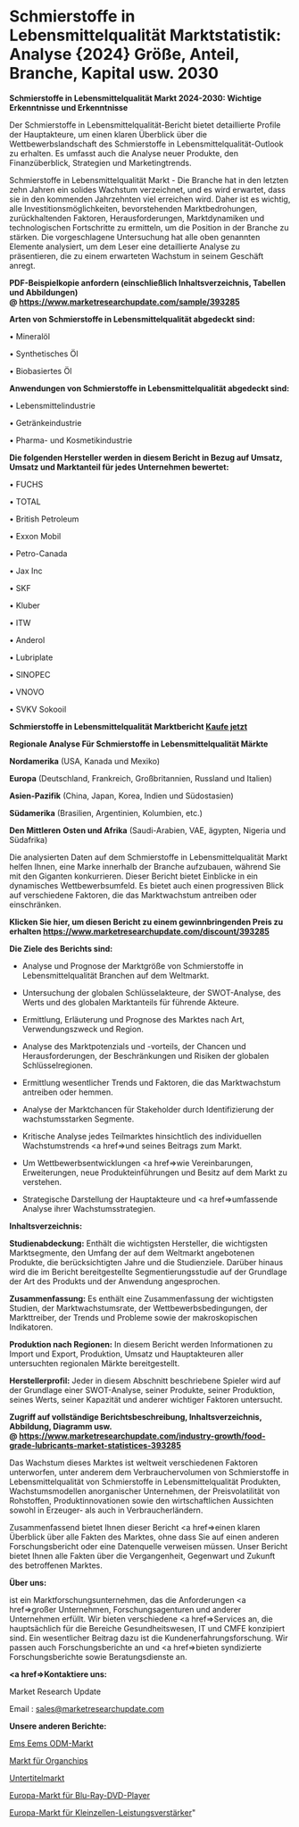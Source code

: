 # Schmierstoffe in Lebensmittelqualität Marktstatistik: Analyse {2024} Größe, Anteil, Branche, Kapital usw. 2030

<strong>Schmierstoffe in Lebensmittelqualität Markt 2024-2030: Wichtige Erkenntnisse und Erkenntnisse</strong>

Der Schmierstoffe in Lebensmittelqualität-Bericht bietet detaillierte Profile der Hauptakteure, um einen klaren Überblick über die Wettbewerbslandschaft des Schmierstoffe in Lebensmittelqualität-Outlook zu erhalten. Es umfasst auch die Analyse neuer Produkte, den Finanzüberblick, Strategien und Marketingtrends.

Schmierstoffe in Lebensmittelqualität Markt - Die Branche hat in den letzten zehn Jahren ein solides Wachstum verzeichnet, und es wird erwartet, dass sie in den kommenden Jahrzehnten viel erreichen wird. Daher ist es wichtig, alle Investitionsmöglichkeiten, bevorstehenden Marktbedrohungen, zurückhaltenden Faktoren, Herausforderungen, Marktdynamiken und technologischen Fortschritte zu ermitteln, um die Position in der Branche zu stärken. Die vorgeschlagene Untersuchung hat alle oben genannten Elemente analysiert, um dem Leser eine detaillierte Analyse zu präsentieren, die zu einem erwarteten Wachstum in seinem Geschäft anregt.

<strong><b>PDF-Beispielkopie anfordern (einschließlich Inhaltsverzeichnis, Tabellen und Abbildungen) @ </b></strong><strong><a href=https://www.marketresearchupdate.com/sample/393285><strong>https://www.marketresearchupdate.com/sample/393285</u></a></strong></strong>

<strong>Arten von Schmierstoffe in Lebensmittelqualität abgedeckt sind:</strong>

• Mineralöl

• Synthetisches Öl

• Biobasiertes Öl

<strong>Anwendungen von Schmierstoffe in Lebensmittelqualität abgedeckt sind:</strong>

• Lebensmittelindustrie

• Getränkeindustrie

• Pharma- und Kosmetikindustrie

<strong>Die folgenden Hersteller werden in diesem Bericht in Bezug auf Umsatz, Umsatz und Marktanteil für jedes Unternehmen bewertet:</strong>

• FUCHS

• TOTAL

• British Petroleum

• Exxon Mobil

• Petro-Canada

• Jax Inc

• SKF

• Kluber

• ITW

• Anderol

• Lubriplate

• SINOPEC

• VNOVO

• SVKV Sokooil

<strong>Schmierstoffe in Lebensmittelqualität Marktbericht <a href=https://www.marketresearchupdate.com/buynow/393285>Kaufe jetzt</a></strong>

<strong>Regionale Analyse Für Schmierstoffe in Lebensmittelqualität Märkte</strong>

<strong>Nordamerika</strong> (USA, Kanada und Mexiko)

<strong>Europa</strong> (Deutschland, Frankreich, Großbritannien, Russland und Italien)

<strong>Asien-Pazifik</strong> (China, Japan, Korea, Indien und Südostasien)

<strong>Südamerika</strong> (Brasilien, Argentinien, Kolumbien, etc.)

<strong>Den Mittleren</strong> <strong>Osten und Afrika</strong> (Saudi-Arabien, VAE, ägypten, Nigeria und Südafrika)

Die analysierten Daten auf dem Schmierstoffe in Lebensmittelqualität Markt helfen Ihnen, eine Marke innerhalb der Branche aufzubauen, während Sie mit den Giganten konkurrieren. Dieser Bericht bietet Einblicke in ein dynamisches Wettbewerbsumfeld. Es bietet auch einen progressiven Blick auf verschiedene Faktoren, die das Marktwachstum antreiben oder einschränken.

<strong>Klicken Sie hier, um diesen Bericht zu einem gewinnbringenden Preis zu erhalten
</strong><strong><a href=https://www.marketresearchupdate.com/discount/393285>https://www.marketresearchupdate.com/discount/393285</b></u></strong></a>

<strong>Die Ziele des Berichts sind:</strong>

- Analyse und Prognose der Marktgröße von Schmierstoffe in Lebensmittelqualität Branchen auf dem Weltmarkt.

- Untersuchung der globalen Schlüsselakteure, der SWOT-Analyse, des Werts und des globalen Marktanteils für führende Akteure.

- Ermittlung, Erläuterung und Prognose des Marktes nach Art, Verwendungszweck und Region.

- Analyse des Marktpotenzials und -vorteils, der Chancen und Herausforderungen, der Beschränkungen und Risiken der globalen Schlüsselregionen.

- Ermittlung wesentlicher Trends und Faktoren, die das Marktwachstum antreiben oder hemmen.

- Analyse der Marktchancen für Stakeholder durch Identifizierung der wachstumsstarken Segmente.

- Kritische Analyse jedes Teilmarktes hinsichtlich des individuellen Wachstumstrends <a href=>und</a> seines Beitrags zum Markt.

- Um Wettbewerbsentwicklungen <a href=>wie</a> Vereinbarungen, Erweiterungen, neue Produkteinführungen und Besitz auf dem Markt zu verstehen.

- Strategische Darstellung der Hauptakteure und <a href=>umfas</a>sende Analyse ihrer Wachstumsstrategien.

<strong>Inhaltsverzeichnis:</strong>

<strong>Studienabdeckung:</strong> Enthält die wichtigsten Hersteller, die wichtigsten Marktsegmente, den Umfang der auf dem Weltmarkt angebotenen Produkte, die berücksichtigten Jahre und die Studienziele. Darüber hinaus wird die im Bericht bereitgestellte Segmentierungsstudie auf der Grundlage der Art des Produkts und der Anwendung angesprochen.

<strong>Zusammenfassung:</strong> Es enthält eine Zusammenfassung der wichtigsten Studien, der Marktwachstumsrate, der Wettbewerbsbedingungen, der Markttreiber, der Trends und Probleme sowie der makroskopischen Indikatoren.

<strong>Produktion nach Regionen:</strong> In diesem Bericht werden Informationen zu Import und Export, Produktion, Umsatz und Hauptakteuren aller untersuchten regionalen Märkte bereitgestellt.

<strong>Herstellerprofil:</strong> Jeder in diesem Abschnitt beschriebene Spieler wird auf der Grundlage einer SWOT-Analyse, seiner Produkte, seiner Produktion, seines Werts, seiner Kapazität und anderer wichtiger Faktoren untersucht.

<strong><b>Zugriff auf vollständige Berichtsbeschreibung, Inhaltsverzeichnis, Abbildung, Diagramm usw. @ </b></strong><strong><a href=https://www.marketresearchupdate.com/industry-growth/food-grade-lubricants-market-statistices-393285>https://www.marketresearchupdate.com/industry-growth/food-grade-lubricants-market-statistices-393285</a></strong>

Das Wachstum dieses Marktes ist weltweit verschiedenen Faktoren unterworfen, unter anderem dem Verbrauchervolumen von Schmierstoffe in Lebensmittelqualität von Schmierstoffe in Lebensmittelqualität Produkten, Wachstumsmodellen anorganischer Unternehmen, der Preisvolatilität von Rohstoffen, Produktinnovationen sowie den wirtschaftlichen Aussichten sowohl in Erzeuger- als auch in Verbraucherländern.

Zusammenfassend bietet Ihnen dieser Bericht <a href=>einen</a> klaren Überblick über alle Fakten des Marktes, ohne dass Sie auf einen anderen Forschungsbericht oder eine Datenquelle verweisen müssen. Unser Bericht bietet Ihnen alle Fakten über die Vergangenheit, Gegenwart und Zukunft des betroffenen Marktes.

<strong>Über uns:</strong>

 ist ein Marktforschungsunternehmen, das die Anforderungen <a href=>großer</a> Unternehmen, Forschungsagenturen und anderer Unternehmen erfüllt. Wir bieten verschiedene <a href=>Services</a> an, die hauptsächlich für die Bereiche Gesundheitswesen, IT und CMFE konzipiert sind. Ein wesentlicher Beitrag dazu ist die Kundenerfahrungsforschung. Wir passen auch Forschungsberichte an und <a href=>bieten</a> syndizierte Forschungsberichte sowie Beratungsdienste an.

<strong><a href=>Kontaktiere uns:</a></strong>

Market Research Update

Email : sales@marketresearchupdate.com

<strong>Unsere anderen Berichte:</strong>

<a href=https://www.linkedin.com/pulse/ems-eems-odm-market-2023-trends-new-research>Ems Eems ODM-Markt</a>

<a href=https://www.linkedin.com/pulse/organ-chips-market-size-share-outlook-growth>Markt für Organchips</a>

<a href=https://www.linkedin.com/pulse/subtitle-market-analysis-segment-region-growth>Untertitelmarkt</a>

<a href=https://www.linkedin.com/pulse/europe-blu-ray-dvd-player-market-2023-comprehensive>Europa-Markt für Blu-Ray-DVD-Player</a>

<a href=https://www.linkedin.com/pulse/europe-small-cell-power-amplifiers-market-size-2023-top>Europa-Markt für Kleinzellen-Leistungsverstärker</a>"
